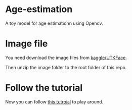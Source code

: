 # Age-estimation

A toy model for age estimationn using Opencv.

# Image file

You need download the image files from [kaggle/UTKFace](https://www.kaggle.com/datasets/jangedoo/utkface-new?resource=download).

Then unzip the image folder to the root folder of this repo.

# Follow the tutorial

Now you can follow [this tutroial](https://www.thepythoncode.com/article/predict-age-using-opencv) to play around.
